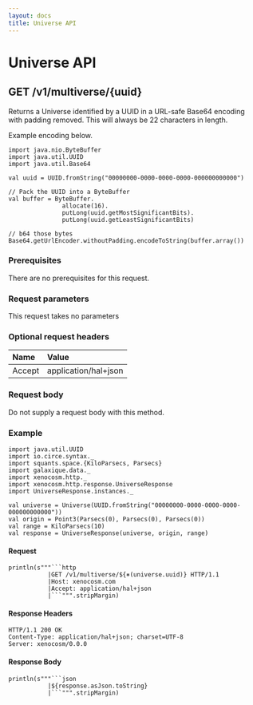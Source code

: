 ```yaml
---
layout: docs
title: Universe API
---
```


# Universe API

## GET /v1/multiverse/{uuid}

Returns a Universe identified by a UUID in a URL-safe Base64 encoding with
padding removed. This will always be 22 characters in length.

Example encoding below.

```tut
import java.nio.ByteBuffer
import java.util.UUID
import java.util.Base64

val uuid = UUID.fromString("00000000-0000-0000-0000-000000000000")

// Pack the UUID into a ByteBuffer
val buffer = ByteBuffer.
               allocate(16).
               putLong(uuid.getMostSignificantBits).
               putLong(uuid.getLeastSignificantBits)

// b64 those bytes
Base64.getUrlEncoder.withoutPadding.encodeToString(buffer.array())
```

### Prerequisites

There are no prerequisites for this request.

### Request parameters

This request takes no parameters

### Optional request headers

| Name   | Value                |
|:-------|:---------------------|
| Accept | application/hal+json |

### Request body

Do not supply a request body with this method.

### Example

```tut:invisible
import java.util.UUID
import io.circe.syntax._
import squants.space.{KiloParsecs, Parsecs}
import galaxique.data._
import xenocosm.http._
import xenocosm.http.response.UniverseResponse
import UniverseResponse.instances._

val universe = Universe(UUID.fromString("00000000-0000-0000-0000-000000000000"))
val origin = Point3(Parsecs(0), Parsecs(0), Parsecs(0))
val range = KiloParsecs(10)
val response = UniverseResponse(universe, origin, range)
```

#### Request

```tut:passthrough
println(s"""```http
           |GET /v1/multiverse/${⎈(universe.uuid)} HTTP/1.1
           |Host: xenocosm.com
           |Accept: application/hal+json
           |```""".stripMargin)
```

#### Response Headers

```http
HTTP/1.1 200 OK
Content-Type: application/hal+json; charset=UTF-8
Server: xenocosm/0.0.0
```

#### Response Body

```tut:passthrough
println(s"""```json
           |${response.asJson.toString}
           |```""".stripMargin)
```
